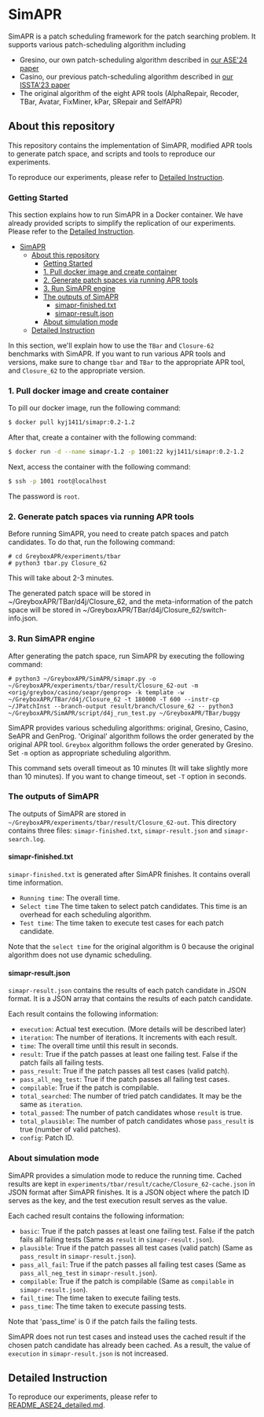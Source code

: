 # SimAPR
SimAPR is a patch scheduling framework for the patch searching problem. It supports various patch-scheduling algorithm including

- Gresino, our own patch-scheduling algorithm described in [our ASE'24 paper](https://www.jooyongyi.com/papers/ASE24.pdf)
- Casino, our previous patch-scheduling algorithm described in [our ISSTA'23 paper](https://www.jooyongyi.com/papers/ISSTA23.pdf)
- The original algorithm of the eight APR tools (AlphaRepair, Recoder, TBar, Avatar, FixMiner, kPar, SRepair and SelfAPR)
<!-- - SeAPR, an existing deterministic patch scheduling algorithm -->
<!-- - Our implementation of the GenProg algorithm -->

## About this repository
This repository contains the implementation of SimAPR, modified APR tools to generate patch space, and scripts and tools to reproduce our experiments.

To reproduce our experiments, please refer to [Detailed Instruction](./README_ASE24_detailed.md).

### Getting Started
This section explains how to run SimAPR in a Docker container.
We have already provided scripts to simplify the replication of our experiments.
Please refer to the [Detailed Instruction](./README_ASE24_detailed.md).

- [SimAPR](#simapr)
  - [About this repository](#about-this-repository)
    - [Getting Started](#getting-started)
    - [1. Pull docker image and create container](#1-pull-docker-image-and-create-container)
    - [2. Generate patch spaces via running APR tools](#2-generate-patch-spaces-via-running-apr-tools)
    - [3. Run SimAPR engine](#3-run-simapr-engine)
    - [The outputs of SimAPR](#the-outputs-of-simapr)
      - [simapr-finished.txt](#simapr-finishedtxt)
      - [simapr-result.json](#simapr-resultjson)
    - [About simulation mode](#about-simulation-mode)
  - [Detailed Instruction](#detailed-instruction)

In this section, we'll explain how to use the `TBar` and `Closure-62` benchmarks with SimAPR.
If you want to run various APR tools and versions, make sure to change `tbar` and `TBar` to the appropriate APR tool, and `Closure_62` to the appropriate version.

### 1. Pull docker image and create container
To pill our docker image, run the following command:
```bash
$ docker pull kyj1411/simapr:0.2-1.2
```

After that, create a container with the following command:
```bash
$ docker run -d --name simapr-1.2 -p 1001:22 kyj1411/simapr:0.2-1.2
```

Next, access the container with the following command:
```bash
$ ssh -p 1001 root@localhost
```
The password is `root`.

### 2. Generate patch spaces via running APR tools
Before running SimAPR, you need to create patch spaces and patch candidates. To do that, run the following command:
```
# cd GreyboxAPR/experiments/tbar
# python3 tbar.py Closure_62
```

This will take about 2-3 minutes.

The generated patch space will be stored in ~/GreyboxAPR/TBar/d4j/Closure_62, and the meta-information of the patch space will be stored in ~/GreyboxAPR/TBar/d4j/Closure_62/switch-info.json.

### 3. Run SimAPR engine
After generating the patch space, run SimAPR by executing the following command:
```
# python3 ~/GreyboxAPR/SimAPR/simapr.py -o ~/GreyboxAPR/experiments/tbar/result/Closure_62-out -m <orig/greybox/casino/seapr/genprog> -k template -w ~/GreyboxAPR/TBar/d4j/Closure_62 -t 180000 -T 600 --instr-cp ~/JPatchInst --branch-output result/branch/Closure_62 -- python3 ~/GreyboxAPR/SimAPR/script/d4j_run_test.py ~/GreyboxAPR/TBar/buggy
```

SimAPR provides various scheduling algorithms: original, Gresino, Casino, SeAPR and GenProg.
'Original' algorithm follows the order generated by the original APR tool.
`Greybox` algorithm follows the order generated by Gresino.
Set `-m` option as appropriate scheduling algorithm.

This command sets overall timeout as 10 minutes (It will take slightly more than 10 minutes).
If you want to change timeout, set `-T` option in seconds.

### The outputs of SimAPR
The outputs of SimAPR are stored in `~/GreyboxAPR/experiments/tbar/result/Closure_62-out`.
This directory contains three files: `simapr-finished.txt`, `simapr-result.json` and `simapr-search.log`.
#### simapr-finished.txt
`simapr-finished.txt` is generated after SimAPR finishes.
It contains overall time information.
* `Running time`: The overall time.
* `Select time` The time taken to select patch candidates. This time is an overhead for each scheduling algorithm.
* `Test time`: The time taken to execute test cases for each patch candidate.

Note that the `select time` for the original algorithm is 0 because the original algorithm does not use dynamic scheduling.

#### simapr-result.json
`simapr-result.json` contains the results of each patch candidate in JSON format.
It is a JSON array that contains the results of each patch candidate.

Each result contains the following information:
* `execution`: Actual test execution. (More details will be described later)
* `iteration`: The number of iterations. It increments with each result.
* `time`: The overall time until this result in seconds.
* `result`: True if the patch passes at least one failing test. False if the patch fails all failing tests.
* `pass_result`: True if the patch passes all test cases (valid patch).
* `pass_all_neg_test`: True if the patch passes all failing test cases.
* `compilable`: True if the patch is compilable.
* `total_searched`: The number of tried patch candidates. It may be the same as `iteration`.
* `total_passed`: The number of patch candidates whose `result` is true.
* `total_plausible`: The number of patch candidates whose `pass_result` is true (number of valid patches).
* `config`: Patch ID.

### About simulation mode
SimAPR provides a simulation mode to reduce the running time.
Cached results are kept in `experiments/tbar/result/cache/Closure_62-cache.json` in JSON format after SimAPR finishes.
It is a JSON object where the patch ID serves as the key, and the test execution result serves as the value.

Each cached result contains the following information:
* `basic`: True if the patch passes at least one failing test. False if the patch fails all failing tests (Same as `result` in `simapr-result.json`).
* `plausible`: True if the patch passes all test cases (valid patch) (Same as `pass_result` in `simapr-result.json`).
* `pass_all_fail`: True if the patch passes all failing test cases (Same as `pass_all_neg_test` in `simapr-result.json`).
* `compilable`: True if the patch is compilable (Same as `compilable` in `simapr-result.json`).
* `fail_time`: The time taken to execute failing tests.
* `pass_time`: The time taken to execute passing tests.

Note that 'pass_time' is 0 if the patch fails the failing tests.

SimAPR does not run test cases and instead uses the cached result if the chosen patch candidate has already been cached.
As a result, the value of `execution` in `simapr-result.json` is not increased.

## Detailed Instruction
To reproduce our experiments, please refer to [README_ASE24_detailed.md](./README_ASE24_detailed.md).

